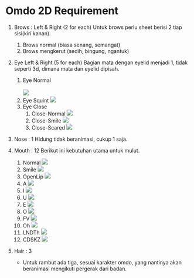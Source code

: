 # Omdo 2D Requirement

1. Brows : Left & Right (2 for each)
	Untuk brows perlu sheet berisi 2 tiap sisi(kiri kanan).
	1. Brows normal (biasa senang, semangat)
	2. Brows mengkerut (sedih, bingung, ngantuk)

2. Eye Left & Right (5 for each)
	Bagian mata dengan eyelid menjadi 1, tidak seperti 3d, dimana mata dan eyelid dipisah.
	1. Eye Normal
		<br/><br/> ![](normal.png)
	2. Eye Squint
		![](eye_squint.png)
	3. Eye Close
		1. Close-Normal
			![](eye_close_normal.png)
		2. Close-Smile
			![](eye_close_smile.png)
		3. Close-Scared
			![](eye_close_scared.png)
3. Nose : 1
	Hidung tidak beranimasi, cukup 1 saja.
4. Mouth : 12
	Berikut ini kebutuhan utama untuk mulut.
	1. Normal
	    ![](normal.png)
	3. Smile
		![](smile.png)
	3. OpenLip
		![](open.png)
	4. A
		![](A.png)
	5. I
		![](I.png)
	6. U
		![](U.png)
	7. E
		![](E.png)
	8. O
        ![](O.png)
	9. FV
		![](FV.png)
	10. Oh
		![](Oh.png)
	11. LNDTh
		![](LNDTh.png)
	12. CDSKZ
		![](CDSKZ.png)

6. Hair : 3
	- Untuk rambut ada tiga, sesuai karakter omdo, yang nantinya akan beranimasi mengikuti pergerak dari badan.
